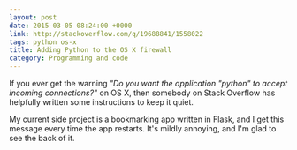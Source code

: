 ```yaml
---
layout: post
date: 2015-03-05 08:24:00 +0000
link: http://stackoverflow.com/q/19688841/1558022
tags: python os-x
title: Adding Python to the OS X firewall
category: Programming and code
---
```


If you ever get the warning *"Do you want the application "python" to accept incoming connections?"* on OS X, then somebody on Stack Overflow has helpfully written some instructions to keep it quiet.

My current side project is a bookmarking app written in Flask, and I get this  message every time the app restarts. It's mildly annoying, and I'm glad to see the back of it.
